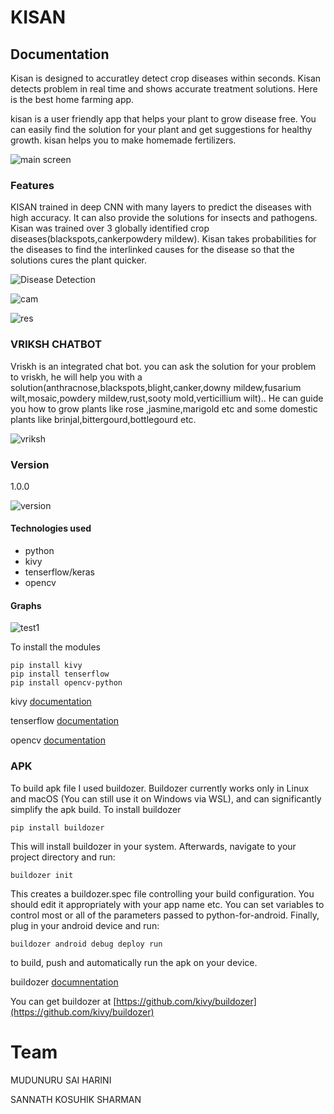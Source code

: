 # KISAN
## Documentation

Kisan is designed to accuratley detect crop diseases within seconds. Kisan detects problem in real time and shows accurate treatment solutions. Here is the best home farming app.

kisan is a user friendly app that helps your plant to grow disease free. You can easily find the solution for your plant and get suggestions for healthy growth. kisan helps you to make homemade fertilizers.

![main screen](https://user-images.githubusercontent.com/118742334/232313445-07133bb5-cbb1-4ce8-a471-ba16a5e8f816.png)


### Features
KISAN trained in deep CNN with many layers to predict the diseases with high accuracy. It can also provide the solutions for insects and pathogens. Kisan was trained over 3 globally identified crop diseases(blackspots,cankerpowdery mildew). Kisan takes probabilities for the diseases to find the interlinked causes for the disease so that the solutions cures the plant quicker.

![Disease Detection](https://bitrefine.group/images/1920x870/damaged_leaves_1920x870.jpg)

![cam](https://user-images.githubusercontent.com/118742334/232314381-f912d50a-be83-4c6b-8289-f7e36e9d076d.png)

![res](https://user-images.githubusercontent.com/118742334/232314385-12126f36-3f2b-494e-9e96-fbc733435f68.png)

### VRIKSH CHATBOT
Vriskh is an integrated chat bot. you can ask the solution for your problem to vriskh, he will help you with a solution(anthracnose,blackspots,blight,canker,downy mildew,fusarium wilt,mosaic,powdery mildew,rust,sooty mold,verticillium wilt).. He can guide you how to grow plants like rose ,jasmine,marigold etc and some domestic plants like brinjal,bittergourd,bottlegourd etc.


![vriksh](https://user-images.githubusercontent.com/118742334/232313429-47ae6858-afbd-4e1a-8abe-11b7d9007d5f.png)



### Version
1.0.0

![version](https://user-images.githubusercontent.com/118742334/232314237-e3b65522-205c-4c99-880a-b08e512a31f5.png)


#### Technologies used
* python
* kivy
* tenserflow/keras
* opencv


#### Graphs




![test1](https://user-images.githubusercontent.com/118742334/232312729-a5d1e473-4916-440d-9f52-bfeda635a9af.png)








To install the modules
```
pip install kivy
pip install tenserflow
pip install opencv-python
```
kivy [documentation](https://kivy.org/doc/stable/gettingstarted/intro.html "kivy")

tenserflow [documentation](https://www.tensorflow.org/api_docs/python/tf "tensorflow")

opencv [documentation](https://docs.opencv.org/4.x/d1/dfb/intro.html "opencv")
### APK

To build apk file I used buildozer. Buildozer currently works only in Linux and macOS (You can still use it on Windows via WSL), and can significantly simplify the apk build.
To install buildozer
```
pip install buildozer
```
This will install buildozer in your system. Afterwards, navigate to your project directory and run:
```
buildozer init
```
This creates a buildozer.spec file controlling your build configuration. You should edit it appropriately with your app name etc. You can set variables to control most or all of the parameters passed to python-for-android.
Finally, plug in your android device and run:
```
buildozer android debug deploy run
```
to build, push and automatically run the apk on your device.

buildozer [documnentation](https://kivy.org/doc/stable/guide/packaging-android.html "buildozer")

You can get buildozer at [https://github.com/kivy/buildozer](https://github.com/kivy/buildozer)


# Team

MUDUNURU SAI HARINI

SANNATH KOSUHIK SHARMAN
